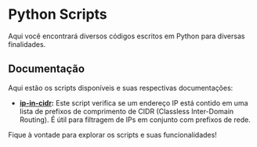 # Python Scripts

Aqui você encontrará diversos códigos escritos em Python para diversas finalidades.

## Documentação

Aqui estão os scripts disponíveis e suas respectivas documentações:

- **[ip-in-cidr](https://github.com/S4TURN0/budega-do-codigo/tree/main/wiki/readme_ip-in-cidr.md):** Este script verifica se um endereço IP está contido em uma lista de prefixos de comprimento de CIDR (Classless Inter-Domain Routing). É útil para filtragem de IPs em conjunto com prefixos de rede.

Fique à vontade para explorar os scripts e suas funcionalidades!